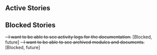 ## Active Stories

## Blocked Stories

~~- I want to be able to see activity logs for the documentation.~~ [Blocked, future]
~~- I want to be able to see archived modules and documents.~~ [Blocked, future]
